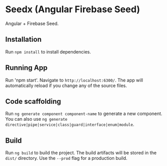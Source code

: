 # Seedx (Angular Firebase Seed)

Angular + Firebase Seed.

## Installation

Run `npm install` to install dependencies.

## Running App
Run 'npm start'. Navigate to `http://localhost:6300/`. The app will automatically reload if you change any of the source files.

## Code scaffolding

Run `ng generate component component-name` to generate a new component. You can also use `ng generate directive|pipe|service|class|guard|interface|enum|module`.

## Build

Run `ng build` to build the project. The build artifacts will be stored in the `dist/` directory. Use the `--prod` flag for a production build.

